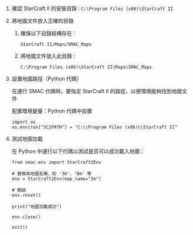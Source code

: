 #
1. 確認 StarCraft II 的安裝目錄 : `C:\Program Files (x86)\StarCraft II`
2. 將地圖文件放入正確的目錄
   1. 確保以下目錄結構存在：
      ```
      StarCraft II/Maps/SMAC_Maps
      ```
      
   2. 將地圖文件放入此目錄 :
      ```
      C:\Program Files (x86)\StarCraft II\Maps\SMAC_Maps
      ```
      
3. 設置地圖路徑（Python 代碼）

   在運行 SMAC 代碼時，要指定 StarCraft II 的路徑，以便環境能夠找到地圖文件

   配置環境變量：Python 代碼中設置
    ```
    import os
    os.environ["SC2PATH"] = "C:\\Program Files (x86)\\StarCraft II"
    ```
4. 測試地圖加載

   在 Python 中運行以下代碼以測試是否可以成功載入地圖：
   ```
   from smac.env import StarCraft2Env
   
   # 替換為地圖名稱，如 '3m'、'8m' 等
   env = StarCraft2Env(map_name="3m")

   # 開啟
   env.reset()
   
   print("地圖加載成功")
   
   env.close()
   ```
   ```
   exit()
   ```





